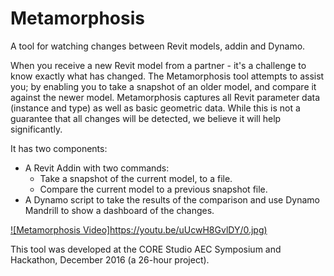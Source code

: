 # Metamorphosis
A tool for watching changes between Revit models, addin and Dynamo.

When you receive a new Revit model from a partner - it's a challenge to know exactly what has changed.
The Metamorphosis tool attempts to assist you; by enabling you to take a snapshot of an older model, and compare it against the newer model.
Metamorphosis captures all Revit parameter data (instance and type) as well as basic geometric data. While this is not a guarantee that all changes will be detected, we believe it will help significantly.

It has two components:
  - A Revit Addin with two commands:
     - Take a snapshot of the current model, to a file.
     - Compare the current model to a previous snapshot file.
  - A Dynamo script to take the results of the comparison and use Dynamo Mandrill to show a dashboard of the changes.


[![Metamorphosis Video]https://youtu.be/uUcwH8GvlDY/0.jpg)](https://youtu.be/uUcwH8GvlDY)

This tool was developed at the CORE Studio AEC Symposium and Hackathon, December 2016 (a 26-hour project).
